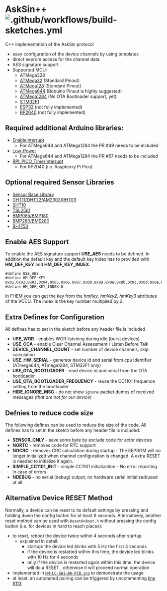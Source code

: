 
# AskSin++  ![.github/workflows/build-sketches.yml](https://github.com/pa-pa/AskSinPP/workflows/.github/workflows/build-sketches.yml/badge.svg)

C++ implementation of the AskSin protocol

- easy configuration of the device channels by using templates
- direct eeprom access for the channel data
- AES signature support
- Supported MCU:
  - ATMega328
  - [ATMega32](https://github.com/MCUdude/MightyCore) (Standard Pinout)
  - [ATMega128](https://github.com/MCUdude/MegaCore) (Standard Pinout)
  - [ATMega644](https://github.com/MCUdude/MightyCore) (Bobuino Pinout is highly suggested)
  - [ATMega1284](https://github.com/MCUdude/MightyCore) (No OTA Bootloader support, yet)
  - [STM32F1](http://dan.drown.org/stm32duino/package_STM32duino_index.json)
  - [ESP32](https://github.com/espressif/arduino-esp32) (not fully implemented)
  - [RP2040](https://github.com/earlephilhower/arduino-pico) (not fully implemented)

## Required additional Arduino libraries:
- [EnableInterrupt](https://github.com/GreyGnome/EnableInterrupt)
  - For ATMega644 and ATMega1284 the PR #49 needs to be included
- [Low-Power](https://github.com/rocketscream/Low-Power.git)
  - For ATMega644 and ATMega1284 the PR #57 needs to be included
- [RPI_PICO_TimerInterrupt](https://github.com/khoih-prog/RPI_PICO_TimerInterrupt)
  - For RP2040 (i.e. Raspberry Pi Pico)

## Optional required Sensor Libraries
- [Sensor Base Library](https://github.com/adafruit/Adafruit_Sensor)
- [DHT11/DHT22/AM2302/RHT03](https://github.com/adafruit/DHT-sensor-library)
- [SHT10](https://github.com/spease/Sensirion.git)
- [TSL2561](https://github.com/adafruit/TSL2561-Arduino-Library)
- [BMP085/BMP180](https://github.com/adafruit/Adafruit-BMP085-Library)
- [BMP280/BME280](https://github.com/finitespace/BME280)
- [BH1750](https://github.com/claws/BH1750)


## Enable AES Support

To enable the AES signature support **USE_AES** needs to be
defined. In addition the default key and the default key index 
has to provided with **HM_DEF_KEY** and **HM_DEF_KEY_INDEX**. 

    #define USE_AES
    #define HM_DEF_KEY 0x01,0x02,0x03,0x04,0x05,0x06,0x07,0x08,0x09,0x0a,0x0b,0x0c,0x0d,0x0e,0x0f,0x10
    #define HM_DEF_KEY_INDEX 0
    
In FHEM you can get the key from the *hmKey*, 
*hmKey2*, *hmKey3* attributes of the VCCU. The index is the key
number multiplied by 2.

## Extra Defines for Configuration

All defines has to set in the sketch before any header file is included.

- **USE_WOR** - enables WOR listening during idle (burst devices)
- **USE_CCA** - enable Clear Channel Assessment / Listen Before Talk
- **DEVICE_CHANNEL_COUNT** - set number of device channels, skip calculation
- **USE_HW_SERIAL** - generate device id and serial from cpu identifier (ATmega644, ATmega1284, STM32F1 only)
- **USE_OTA_BOOTLOADER** - read device id and serial from the OTA bootloader
- **USE_OTA_BOOTLOADER_FREQUENCY** - reuse the CC1101 frequence setting from the bootloader
- **HIDE_IGNORE_MSG** - do not show `ignore`-packet dumps of received messages _(that are not for our device)_


## Defnies to reduce code size

The following defines can be used to reduce the size of the code.
All defines has to set in the sketch before any header file is included.

- **SENSOR_ONLY** - save some byte by exclude code for actor devices
- **NORTC** - removes code for RTC support
- **NOCRC** - removes CRC calculation during startup - The EEPROM will no longer initialized when channel configuration is changed. A extra RESET is needed to initialize it again.
- **SIMPLE_CC1101_INIT** - simple CC1101 initialization - No error reporting in case of errors.
- **NDEBUG** - no serial (debug) output; no hardware serial initialized/used at all

## Alternative Device RESET Method

Normally, a device can be reset to its default settings by pressing and holding down the config button for at least 6 seconds.
Alternatively, another reset method can be used with `ResetOnBoot.h` without pressing the config button (i.e. for devices in hard to reach places):
- to reset, reboot the device twice within 4 seconds after startup
  - explained in detail:
    - startup: the device led blinks with 5 Hz the first 4 seconds
    - if the device is restarted within this time, the device led blinks with 10 Hz for 4 seconds
    - only if the device is restarted again within this time, the device will do a RESET , otherwise it will proceed normal operation
- implemented in [`HM-LC-SW1-BA-PCB.ino`](https://github.com/pa-pa/AskSinPP/blob/master/examples/HM-LC-SW1-BA-PCB/HM-LC-SW1-BA-PCB.ino) to demonstrate the usage
- at least, an automated pairing can be triggered by uncommenting [line #113](https://github.com/pa-pa/AskSinPP/blob/8e235f54c6a31c9485be6e60632d58274ff199ba/examples/HM-LC-SW1-BA-PCB/HM-LC-SW1-BA-PCB.ino#L113)
